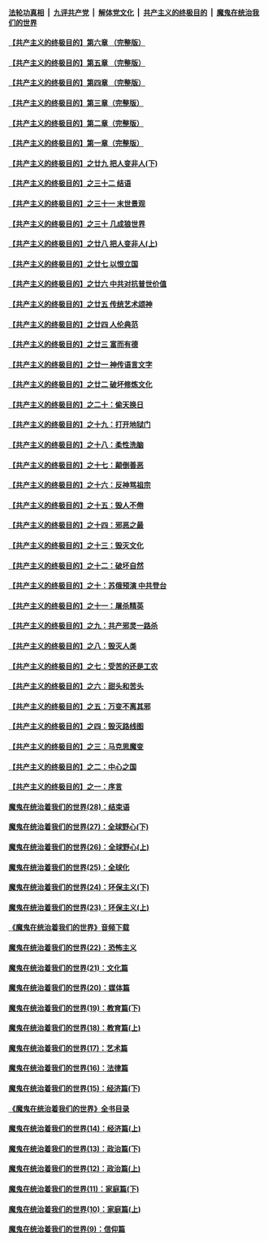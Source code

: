 ####  [法轮功真相](../../../../basic/blob/master/README.md?t=05180702) &nbsp;|&nbsp; [九评共产党](../../../../9ping.md/blob/master/README.md?t=05180702) &nbsp;|&nbsp; [解体党文化](../../../../jtdwh.md/blob/master/README.md?t=05180702)  &nbsp;|&nbsp; [共产主义的终极目的](../../../../gczydzjmd.md/blob/master/README.md?t=05180702) &nbsp;|&nbsp; [魔鬼在统治我们的世界](../../../../mgztzwmdsj.md/blob/master/README.md?t=05180702) 

#### [【共产主义的终极目的】第六章 （完整版）](../pages/nsc422/n11428913.md?t=05180702) 

#### [【共产主义的终极目的】第五章 （完整版）](../pages/nsc422/n11428912.md?t=05180702) 

#### [【共产主义的终极目的】第四章 （完整版）](../pages/nsc422/n11428907.md?t=05180702) 

#### [【共产主义的终极目的】第三章（完整版）](../pages/nsc422/n11428848.md?t=05180702) 

#### [【共产主义的终极目的】第二章（完整版）](../pages/nsc422/n11428831.md?t=05180702) 

#### [【共产主义的终极目的】第一章（完整版）](../pages/nsc422/n11417651.md?t=05180702) 

#### [【共产主义的终极目的】之廿九 把人变非人(下)](../pages/nsc422/n11344140.md?t=05180702) 

#### [【共产主义的终极目的】之三十二 结语](../pages/nsc422/n11360535.md?t=05180702) 

#### [【共产主义的终极目的】之三十一 末世景观](../pages/nsc422/n11351129.md?t=05180702) 

#### [【共产主义的终极目的】之三十 几成狼世界](../pages/nsc422/n11348280.md?t=05180702) 

#### [【共产主义的终极目的】之廿八 把人变非人(上)](../pages/nsc422/n11340492.md?t=05180702) 

#### [【共产主义的终极目的】之廿七 以恨立国](../pages/nsc422/n11336944.md?t=05180702) 

#### [【共产主义的终极目的】之廿六 中共对抗普世价值](../pages/nsc422/n11324785.md?t=05180702) 

#### [【共产主义的终极目的】之廿五 传统艺术颂神](../pages/nsc422/n11296396.md?t=05180702) 

#### [【共产主义的终极目的】之廿四 人伦典范](../pages/nsc422/n11296397.md?t=05180702) 

#### [【共产主义的终极目的】之廿三 富而有德](../pages/nsc422/n11283598.md?t=05180702) 

#### [【共产主义的终极目的】之廿一 神传语言文字](../pages/nsc422/n11263265.md?t=05180702) 

#### [【共产主义的终极目的】之廿二 破坏修炼文化](../pages/nsc422/n11245728.md?t=05180702) 

#### [【共产主义的终极目的】之二十：偷天换日](../pages/nsc422/n11238846.md?t=05180702) 

#### [【共产主义的终极目的】之十九：打开地狱门](../pages/nsc422/n11206376.md?t=05180702) 

#### [【共产主义的终极目的】之十八：柔性洗脑](../pages/nsc422/n11199994.md?t=05180702) 

#### [【共产主义的终极目的】之十七：颠倒善恶](../pages/nsc422/n11179782.md?t=05180702) 

#### [【共产主义的终极目的】之十六：反神骂祖宗](../pages/nsc422/n11166798.md?t=05180702) 

#### [【共产主义的终极目的】之十五：毁人不倦](../pages/nsc422/n11166792.md?t=05180702) 

#### [【共产主义的终极目的】之十四：邪恶之最](../pages/nsc422/n11150249.md?t=05180702) 

#### [【共产主义的终极目的】之十三：毁灭文化](../pages/nsc422/n11135227.md?t=05180702) 

#### [【共产主义的终极目的】之十二：破坏自然](../pages/nsc422/n11135214.md?t=05180702) 

#### [【共产主义的终极目的】之十：苏俄预演 中共登台](../pages/nsc422/n11118424.md?t=05180702) 

#### [【共产主义的终极目的】之十一：屠杀精英](../pages/nsc422/n11118442.md?t=05180702) 

#### [【共产主义的终极目的】之九：共产邪灵一路杀](../pages/nsc422/n11114139.md?t=05180702) 

#### [【共产主义的终极目的】之八：毁灭人类](../pages/nsc422/n11108503.md?t=05180702) 

#### [【共产主义的终极目的】之七：受苦的还是工农](../pages/nsc422/n11101809.md?t=05180702) 

#### [【共产主义的终极目的】之六：甜头和苦头](../pages/nsc422/n11096971.md?t=05180702) 

#### [【共产主义的终极目的】之五：万变不离其邪](../pages/nsc422/n11091285.md?t=05180702) 

#### [【共产主义的终极目的】之四：毁灭路线图](../pages/nsc422/n11086284.md?t=05180702) 

#### [【共产主义的终极目的】之三：马克思魔变](../pages/nsc422/n11061941.md?t=05180702) 

#### [【共产主义的终极目的】之二：中心之国](../pages/nsc422/n11047728.md?t=05180702) 

#### [【共产主义的终极目的】之一：序言](../pages/nsc422/n11086077.md?t=05180702) 

#### [魔鬼在统治着我们的世界(28)：结束语](../pages/nsc422/n10936246.md?t=05180702) 

#### [魔鬼在统治着我们的世界(27)：全球野心(下)](../pages/nsc422/n10928319.md?t=05180702) 

#### [魔鬼在统治着我们的世界(26)：全球野心(上)](../pages/nsc422/n10900318.md?t=05180702) 

#### [魔鬼在统治着我们的世界(25)：全球化](../pages/nsc422/n10788205.md?t=05180702) 

#### [魔鬼在统治着我们的世界(24)：环保主义(下)](../pages/nsc422/n10695307.md?t=05180702) 

#### [魔鬼在统治着我们的世界(23)：环保主义(上)](../pages/nsc422/n10688613.md?t=05180702) 

#### [《魔鬼在统治着我们的世界》音频下载](../pages/nsc422/n10635553.md?t=05180702) 

#### [魔鬼在统治着我们的世界(22)：恐怖主义](../pages/nsc422/n10614727.md?t=05180702) 

#### [魔鬼在统治着我们的世界(21)：文化篇](../pages/nsc422/n10597706.md?t=05180702) 

#### [魔鬼在统治着我们的世界(20)：媒体篇](../pages/nsc422/n10586579.md?t=05180702) 

#### [魔鬼在统治着我们的世界(19)：教育篇(下)](../pages/nsc422/n10564808.md?t=05180702) 

#### [魔鬼在统治着我们的世界(18)：教育篇(上)](../pages/nsc422/n10526970.md?t=05180702) 

#### [魔鬼在统治着我们的世界(17)：艺术篇](../pages/nsc422/n10499093.md?t=05180702) 

#### [魔鬼在统治着我们的世界(16)：法律篇](../pages/nsc422/n10485969.md?t=05180702) 

#### [魔鬼在统治着我们的世界(15)：经济篇(下)](../pages/nsc422/n10469975.md?t=05180702) 

#### [《魔鬼在统治着我们的世界》全书目录](../pages/nsc422/n10464261.md?t=05180702) 

#### [魔鬼在统治着我们的世界(14)：经济篇(上)](../pages/nsc422/n10457370.md?t=05180702) 

#### [魔鬼在统治着我们的世界(13)：政治篇(下)](../pages/nsc422/n10448270.md?t=05180702) 

#### [魔鬼在统治着我们的世界(12)：政治篇(上)](../pages/nsc422/n10444576.md?t=05180702) 

#### [魔鬼在统治着我们的世界(11)：家庭篇(下)](../pages/nsc422/n10440961.md?t=05180702) 

#### [魔鬼在统治着我们的世界(10)：家庭篇(上)](../pages/nsc422/n10435448.md?t=05180702) 

#### [魔鬼在统治着我们的世界(9)：信仰篇](../pages/nsc422/n10432159.md?t=05180702) 

